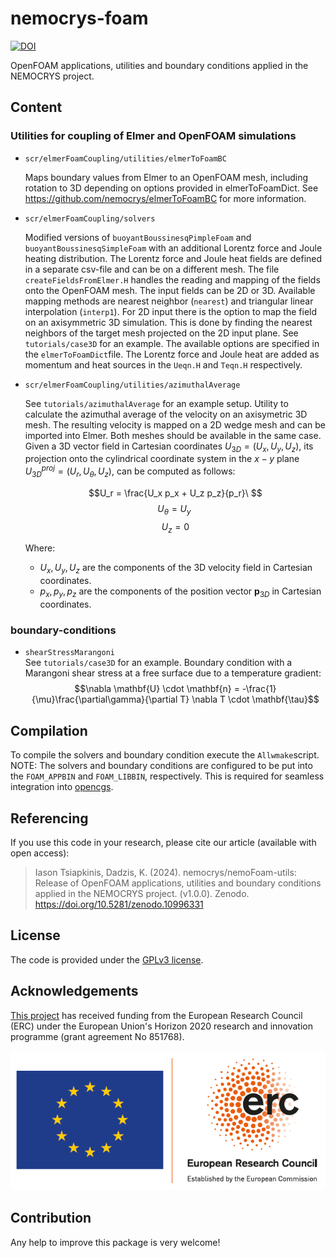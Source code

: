 # nemocrys-foam

[![DOI](https://zenodo.org/badge/DOI/10.5281/zenodo.10996331.svg)](https://doi.org/10.5281/zenodo.10996331)

OpenFOAM applications, utilities and boundary conditions applied in the NEMOCRYS project.

## Content

### Utilities for coupling of Elmer and OpenFOAM simulations

*  `scr/elmerFoamCoupling/utilities/elmerToFoamBC`  

   Maps boundary values from Elmer to an OpenFOAM mesh, including rotation to
3D depending on options provided in elmerToFoamDict. See https://github.com/nemocrys/elmerToFoamBC for more information.



* `scr/elmerFoamCoupling/solvers`  

    Modified versions of `buoyantBoussinesqPimpleFoam` and `buoyantBoussinesqSimpleFoam` with an additional Lorentz force and Joule heating distribution. The Lorentz force and Joule heat fields are defined in a separate csv-file and can be on a different mesh. The file `createFieldsFromElmer.H` handles the reading and mapping of the fields onto the OpenFOAM mesh. 
    The input fields can be 2D or 3D. Available mapping methods are nearest neighbor (`nearest`) and triangular linear interpolation (`interp1`).
For 2D input there is the option to map the field on an axisymmetric 3D simulation. This is done by finding the nearest neighbors of the target mesh projected on the 2D input plane.
See `tutorials/case3D` for an example. The available options are specified in the `elmerToFoamDict`file.
The Lorentz force and Joule heat are added as momentum and heat sources in the `Ueqn.H` and `Teqn.H` respectively.

*  `scr/elmerFoamCoupling/utilities/azimuthalAverage`  

    See `tutorials/azimuthalAverage` for an example setup. Utility to calculate the azimuthal average of the velocity on an axisymetric 3D mesh. The resulting velocity is mapped on a 2D wedge mesh and can be imported into Elmer. Both meshes should be available in the same case. 
    Given a 3D vector field in Cartesian coordinates $U_{3D} = (U_x, U_y, U_z)$, its projection onto the cylindrical coordinate system in the $x-y$ plane $U_{3D}^{proj} = (U_{r}, U_{\theta}, U_{z})$, can be computed as follows:
   
    $$U_r = \frac{U_x p_x + U_z p_z}{p_r}\   $$
    $$U_{\theta} = U_y\ $$
    $$U_z = 0 $$
   
    Where:
    - $U_x, U_y, U_z$ are the components of the 3D velocity field in Cartesian coordinates.
    - $p_x, p_y, p_z$ are the components of the position vector $\mathbf{p}_{3D}$ in Cartesian coordinates.

### boundary-conditions
* `shearStressMarangoni`  
See `tutorials/case3D` for an example.
Boundary condition with a Marangoni shear stress at a free surface due to a temperature gradient:
$$\nabla \mathbf{U} \cdot \mathbf{n} = -\frac{1}{\mu}\frac{\partial\gamma}{\partial T} \nabla T \cdot \mathbf{\tau}$$ 

## Compilation

To compile the solvers and boundary condition execute the `Allwmake`script. NOTE: The solvers and boundary conditions are configured to be put into the `FOAM_APPBIN` and `FOAM_LIBBIN`, respectively. This is required for seamless integration into [opencgs](https://github.com/nemocrys/opencgs).

## Referencing
If you use this code in your research, please cite our article (available with open access):

> Iason Tsiapkinis, Dadzis, K. (2024). nemocrys/nemoFoam-utils: Release of OpenFOAM applications, utilities and boundary conditions applied in the NEMOCRYS project. (v1.0.0). Zenodo. https://doi.org/10.5281/zenodo.10996331

## License

The code is provided under the [GPLv3 license](https://www.gnu.org/licenses/gpl-3.0.html).

## Acknowledgements

[This project](https://nemocrys.github.io/) has received funding from the European Research Council (ERC) under the European Union's Horizon 2020 research and innovation programme (grant agreement No 851768).

<img src="https://raw.githubusercontent.com/nemocrys/nemoblock/master/EU-ERC.png">

## Contribution

Any help to improve this package is very welcome!
